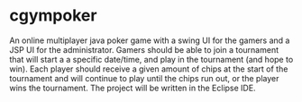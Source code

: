 # cgympoker
An online multiplayer java poker game with a swing UI for the gamers and a JSP UI for the administrator. Gamers should be able to join a tournament that will start a a specific date/time, and play in the tournament (and hope to win). Each player should receive a given amount of chips at the start of the tournament and will continue to play until the chips run out, or the player wins the tournament. The project will be written in the Eclipse IDE.
